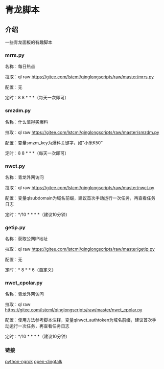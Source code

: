 # 青龙脚本

## 介绍
一些青龙面板的有趣脚本

### mrrs.py

名称：每日热点

拉取：ql raw https://gitee.com/lstcml/qinglongscripts/raw/master/mrrs.py

配置：无

定时：8 8 * * *（每天一次即可）

### smzdm.py

名称：什么值得买爆料

拉取：ql raw https://gitee.com/lstcml/qinglongscripts/raw/master/smzdm.py

配置：变量smzm_key为爆料关键字，如"小米K50"

定时：8 8 * * *（每天一次即可）

### nwct.py

名称：青龙外网访问

拉取：ql raw https://gitee.com/lstcml/qinglongscripts/raw/master/nwct.py

配置：变量qlsubdomain为域名前缀，建议首次手动运行一次任务，再查看任务日志

定时：*/10 * * * *（建议10分钟）

### getip.py

名称：获取公网IP地址

拉取：ql raw https://gitee.com/lstcml/qinglongscripts/raw/master/getip.py

配置：无

定时：* 8 * * 6（自定义）

### nwct_cpolar.py

名称：青龙外网访问

拉取：ql raw https://gitee.com/lstcml/qinglongscripts/raw/master/nwct_cpolar.py

配置：使用方法参考脚本注释，变量qlnwct_authtoken为域名前缀，建议首次手动运行一次任务，再查看任务日志

定时：*/10 * * * *（建议10分钟）

### 链接
[python-ngrok](https://github.com/hauntek/python-ngrok)
[open-dingtalk](https://github.com/open-dingtalk/pierced)